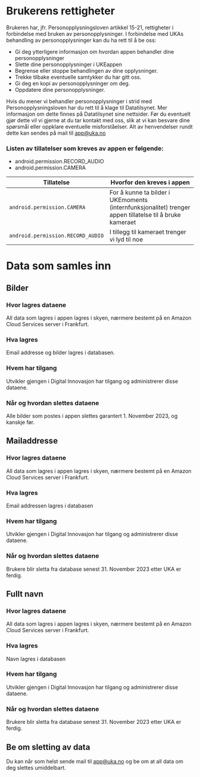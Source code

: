 # Brukerens rettigheter #

Brukeren har, jfr. Personopplysningsloven artikkel 15-21, rettigheter i forbindelse med bruken av personopplysninger. I forbindelse med UKAs behandling av personopplysninger kan du ha rett til å be oss:

- Gi deg ytterligere informasjon om hvordan appen behandler dine personopplysninger
- Slette dine personopplysninger i UKEappen
- Begrense eller stoppe behandlingen av dine opplysninger.
- Trekke tilbake eventuelle samtykker du har gitt oss.
- Gi deg en kopi av personopplysninger om deg.
- Oppdatere dine personopplysninger.

Hvis du mener vi behandler personopplysninger i strid med Personopplysningsloven har du rett til å klage til Datatilsynet. Mer informasjon om dette finnes på Datatilsynet sine nettsider. Før du eventuelt gjør dette vil vi gjerne at du tar kontakt med oss, slik at vi kan besvare dine spørsmål eller oppklare eventuelle misforståelser.
Alt av henvendelser rundt dette kan sendes på mail til app@uka.no

### Listen av tillatelser som kreves av appen er følgende:

- android.permission.RECORD_AUDIO
- android.permission.CAMERA

| Tillatelse                        | Hvorfor den kreves i appen                                                                              |
| --------------------------------- | ------------------------------------------------------------------------------------------------------- |
| `android.permission.CAMERA`       | For å kunne ta bilder i UKEmoments (internfunksjonalitet) trenger appen tillatelse til å bruke kameraet |
| `android.permission.RECORD_AUDIO` | I tillegg til kameraet trenger vi lyd til noe                                                           |


# Data som samles inn #

## Bilder

### Hvor lagres dataene
All data som lagres i appen lagres i skyen,
nærmere bestemt på en Amazon Cloud Services server i Frankfurt.

### Hva lagres
Email addresse og bilder lagres i databasen. 

### Hvem har tilgang
Utvikler gjengen i Digital Innovasjon har tilgang og administrerer disse dataene.

### Når og hvordan slettes dataene
Alle bilder som postes i appen slettes garantert 1. November 2023, og kanskje før.

## Mailaddresse

### Hvor lagres dataene
All data som lagres i appen lagres i skyen,
nærmere bestemt på en Amazon Cloud Services server i Frankfurt.

### Hva lagres
Email addressen lagres i databasen 

### Hvem har tilgang
Utvikler gjengen i Digital Innovasjon har tilgang og administrerer disse dataene.

### Når og hvordan slettes dataene
Brukere blir sletta fra database senest 31. November 2023 etter UKA er ferdig.

## Fullt navn

### Hvor lagres dataene
All data som lagres i appen lagres i skyen,
nærmere bestemt på en Amazon Cloud Services server i Frankfurt.

### Hva lagres
Navn lagres i databasen 

### Hvem har tilgang
Utvikler gjengen i Digital Innovasjon har tilgang og administrerer disse dataene.

### Når og hvordan slettes dataene
Brukere blir sletta fra database senest 31. November 2023 etter UKA er ferdig.


## Be om sletting av data

Du kan når som helst sende mail til app@uka.no og be om at all data om deg slettes umiddelbart.



